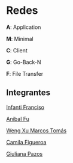 # Redes

**A**: Application

**M**: Minimal

**C**: Client

**G**: Go-Back-N

**F**: File Transfer

## Integrantes

[Infanti Franciso](https://github.com/FranInfanti)

[Anibal Fu](https://github.com/anibalfu)

[Weng Xu Marcos Tomás](https://github.com/wxmarcos)

[Camila Figueroa](https://github.com/camilaFigueroaCillo)

[Giuliana Pazos](https://github.com/giulianapazos)
